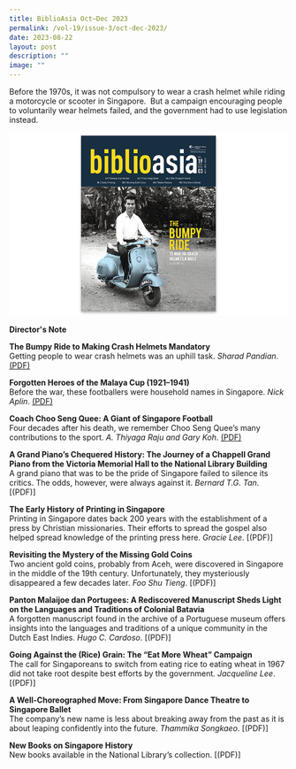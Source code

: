 ```yaml
---
title: BiblioAsia Oct–Dec 2023
permalink: /vol-19/issue-3/oct-dec-2023/
date: 2023-08-22
layout: post
description: ""
image: ""
---
```

Before the 1970s, it was not compulsory to wear a crash helmet while riding a motorcycle or scooter in Singapore.&nbsp; But a campaign encouraging people to voluntarily wear helmets failed, and the government had to use legislation instead.

<img src="/images/Vol%2019%20Issue%203/biblioasia_19_3_cover.png">

<a style="text-decoration: none; font-weight: bold;" href="/vol-19/issue-3/oct-dec-2023/director-note/">Director's Note</a>

<a style="text-decoration: none; font-weight: bold;" href="/vol-19/issue-3/oct-dec-2023/crash-helmets-mandatory/">The Bumpy Ride to Making Crash Helmets Mandatory</a><br>
Getting people to wear crash helmets was an 
uphill task. *Sharad Pandian*.  [(PDF)](/files/pdf/Vol%2019/Issue%203/1%20biblioasia%20oct–dec%202023%20crash%20helmets.pdf)

<a style="text-decoration: none; font-weight: bold;" href="/vol-19/issue-3/oct-dec-2023/malaya-cup-football-heroes/">Forgotten Heroes of the Malaya Cup (1921–1941)</a><br>
Before the war, these footballers were household names in Singapore. *Nick Aplin*.  [(PDF)](/files/pdf/Vol%2019/Issue%203/2%20biblioasia%20oct–dec%202023%20malaya%20cup.pdf)

<a style="text-decoration: none; font-weight: bold;" href="/vol-19/issue-3/oct-dec-2023/choo-seng-quee-football-coach/">Coach Choo Seng Quee: A Giant of Singapore Football</a><br>
Four decades after his death, we remember Choo Seng Quee’s many contributions to the sport. *A. Thiyaga Raju and Gary Koh*.  [(PDF)](/files/pdf/Vol%2019/Issue%203/3%20biblioasia%20oct–dec%202023%20choo%20seng%20quee.pdf)

<a style="text-decoration: none; font-weight: bold;" href="/vol-19/issue-3/oct-dec-2023/chappell-steinway-piano/">A Grand Piano’s Chequered History: The Journey of a Chappell Grand Piano from the Victoria Memorial Hall to the National Library Building </a><br>
A grand piano that was to be the pride of Singapore failed to silence its critics. The odds, however, were always against it. *Bernard T.G. Tan*.  [(PDF)]

<a style="text-decoration: none; font-weight: bold;" href="">The Early History of Printing in Singapore</a><br>
Printing in Singapore dates back 200 years with the establishment of a press by Christian missionaries. Their efforts to spread the gospel also helped spread knowledge of the printing press here. *Gracie Lee*.  [(PDF)]

<a style="text-decoration: none; font-weight: bold;" href="/vol-19/issue-3/oct-dec-2023/acehnese-chinese-gold-coins/">Revisiting the Mystery of the Missing Gold Coins</a><br>
Two ancient gold coins, probably from Aceh, were discovered in Singapore in the middle of the 19th century. Unfortunately, they mysteriously disappeared a few decades later. *Foo Shu Tieng*.  [(PDF)]

<a style="text-decoration: none; font-weight: bold;" href="/vol-19/issue-3/oct-dec-2023/malay-portuguese-pantuns/">Panton Malaijoe dan Portugees: A Rediscovered Manuscript Sheds Light on the Languages and Traditions of Colonial Batavia</a><br>
A forgotten manuscript found in the archive of a Portuguese museum offers insights into the languages and traditions of a unique community in the Dutch East Indies. *Hugo C. Cardoso*.  [(PDF)]

<a style="text-decoration: none; font-weight: bold;" href="/vol-19/issue-3/oct-dec-2023/eat-more-wheat-campaign/">Going Against the (Rice) Grain: The “Eat More Wheat” Campaign</a><br>
The call for Singaporeans to switch from eating rice to eating wheat in 1967 did not take root despite best efforts by the government. *Jacqueline Lee*.  [(PDF)]

<a style="text-decoration: none; font-weight: bold;" href="/vol-19/issue-3/oct-dec-2023/singapore-dance-theatre-ballet/">A Well-Choreographed Move: From Singapore Dance Theatre to Singapore Ballet</a><br>
The company’s new name is less about breaking away from the past as it is about leaping confidently into the future. *Thammika Songkaeo*.  [(PDF)]

<a style="text-decoration: none; font-weight: bold;" href="/vol-19/issue-3/oct-dec-2023/new-books-singapore-history/">New Books on Singapore History </a><br>New books available in the National Library’s collection. [(PDF)]